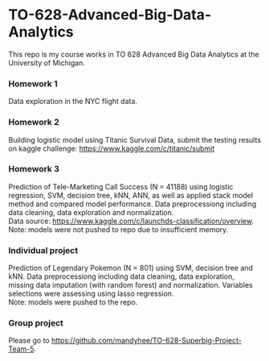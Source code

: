 # TO-628-Advanced-Big-Data-Analytics
This repo is my course works in TO 628 Advanced Big Data Analytics at the University of Michigan.

### Homework 1
Data exploration in the NYC flight data.

### Homework 2
Building logistic model using Titanic Survival Data, submit the testing results on kaggle challenge: https://www.kaggle.com/c/titanic/submit


### Homework 3
Prediction of Tele-Marketing Call Success (N = 41188) using logistic regression, SVM, decision tree, kNN, ANN, as well as applied stack model method and compared model performance. Data preprocessiong including data cleaning, data exploration and normalization.   
Data source: https://www.kaggle.com/c/launchds-classification/overview.    
Note: models were not pushed to repo due to insufficient memory.

### Individual project
Prediction of Legendary Pokemon (N = 801) using SVM, decision tree and kNN. Data preprocessiong including data cleaning, data exploration, missing data imputation (with random forest) and normalization. Variables selections were assessing using lasso regression.  
Note: models were pushed to the repo.

### Group project
Please go to https://github.com/mandyhee/TO-628-Superbig-Project-Team-5.
